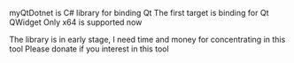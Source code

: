 myQtDotnet is C# library for binding Qt
The first target is binding for Qt QWidget
Only x64 is supported now

The library is in early stage, I need time and money for concentrating in this tool
Please donate if you interest in this tool
